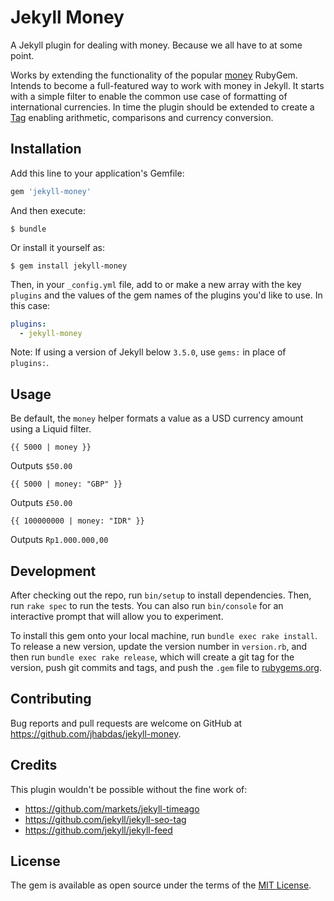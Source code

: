 # Jekyll Money

A Jekyll plugin for dealing with money. Because we all have to at some point.

Works by extending the functionality of the popular [money](https://rubygems.org/gems/money) RubyGem. Intends to become a full-featured way to work with money in Jekyll. It starts with a simple filter to enable the common use case of formatting of international currencies. In time the plugin should be extended to create a [Tag](jekyllrb.com/docs/plugins/#tags) enabling arithmetic, comparisons and currency conversion.

## Installation

Add this line to your application's Gemfile:

```ruby
gem 'jekyll-money'
```

And then execute:

    $ bundle

Or install it yourself as:

    $ gem install jekyll-money

Then, in your `_config.yml` file, add to or make a new array with the key `plugins` and the values of the gem names of the plugins you'd like to use. In this case:

```yaml
plugins:
  - jekyll-money
```
Note: If using a version of Jekyll below `3.5.0`, use `gems:` in place of `plugins:`.

## Usage

Be default, the `money` helper formats a value as a USD currency amount using a Liquid filter.

```liquid
{{ 5000 | money }}
```
Outputs `$50.00`

```liquid
{{ 5000 | money: "GBP" }}
```
Outputs `£50.00`

```liquid
{{ 100000000 | money: "IDR" }}
```
Outputs `Rp1.000.000,00`

## Development

After checking out the repo, run `bin/setup` to install dependencies. Then, run `rake spec` to run the tests. You can also run `bin/console` for an interactive prompt that will allow you to experiment.

To install this gem onto your local machine, run `bundle exec rake install`. To release a new version, update the version number in `version.rb`, and then run `bundle exec rake release`, which will create a git tag for the version, push git commits and tags, and push the `.gem` file to [rubygems.org](https://rubygems.org).

## Contributing

Bug reports and pull requests are welcome on GitHub at https://github.com/jhabdas/jekyll-money.

## Credits

This plugin wouldn't be possible without the fine work of:

- https://github.com/markets/jekyll-timeago
- https://github.com/jekyll/jekyll-seo-tag
- https://github.com/jekyll/jekyll-feed

## License

The gem is available as open source under the terms of the [MIT License](http://opensource.org/licenses/MIT).
